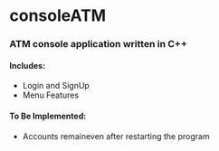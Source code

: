 # consoleATM

### ATM console application written in C++

#### Includes:
- Login and SignUp
- Menu Features

#### To Be Implemented:
- Accounts remaineven after restarting the program
